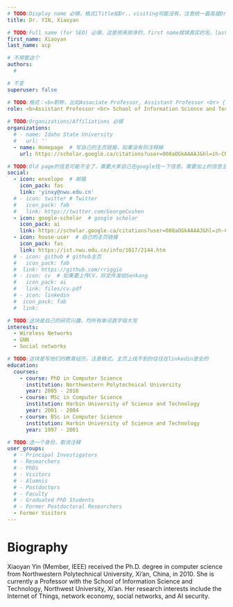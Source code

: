 ```yaml
---
# TODO:Display name 必填，格式[Title如Dr.，visiting可能没有，注意统一最高是Dr. 而不是Prof.] [全大写的Last name][, ][首字母大写的Last name]
title: Dr. YIN, Xiaoyan

# TODO:Full name (for SEO) 必填，这是用来排序的，first name就填真实的名，last_name一定按照excel填写
first_name: Xiaoyan   
last_name: acp

# 不用管这个
authors:
  # 

# 不变
superuser: false

# TODO:格式：<b>职称，比如Associate Professor, Assistant Professor <br> {工作单位}, {工作国家:China、USA等}</b>
role: <b>Assistant Professor <br> School of Information Science and Technology, <br>Northwest University, Xi’an, China</b>
 
# TODO:Organizations/Affiliations 必填
organizations:
  # - name: Idaho State University 
  #   url: ''
  - name: Homepage  # 写自己的主页链接，如果没有则注释掉
    url: https://scholar.google.ca/citations?user=008aOGkAAAAJ&hl=zh-CN&oi=sra

# TODO:Old page的信息可能不全了，需要大家自己在google找一下信息。需要加上的信息主要包含email、google scholar、个人主页、linkedin
social:
  - icon: envelope  # 邮箱
    icon_pack: fas
    link: 'yinxy@nwu.edu.cn'
  # - icon: twitter # Twitter
  #   icon_pack: fab  
  #   link: https://twitter.com/GeorgeCushen
  - icon: google-scholar  # google scholar
    icon_pack: ai
    link: https://scholar.google.ca/citations?user=008aOGkAAAAJ&hl=zh-CN&oi=sra
  - icon: house-user  # 自己的主页链接
    icon_pack: fas
    link: https://ist.nwu.edu.cn/info/1017/2144.htm
  # - icon: github # github主页
  #   icon_pack: fab   
  #  link: https://github.com/rriggio
  # - icon: cv  # 如果要上传CV，将文件发给Senkang
  #   icon_pack: ai
  #   link: files/cv.pdf
  # - icon: linkedin 
  #  icon_pack: fab
  #  link: 

# TODO:这块是自己的研究兴趣，均所有单词首字母大写
interests:
  - Wireless Networks
  - GNN
  - Social networks

# TODO:这块是写他们的教育经历，注意格式。主页上找不到的往往在linkedin是全的
education:
  courses:
    - course: PhD in Computer Science
      institution: Northwestern Polytechnical University
      year: 2005 - 2010
    - course: MSc in Computer Science
      institution: Harbin University of Science and Technology
      year: 2001 - 2004
    - course: BSc in Computer Science
      institution: Harbin University of Science and Technology
      year: 1997 - 2001

# TODO:选一个身份，取消注释
user_groups:
  # - Principal Investigators
  # - Researchers
  # - PhDs
  # - Visitors
  # - Alumnis
  # - Postdoctors
  # - Faculty
  # - Graduated PhD Students
  # - Former Postdoctoral Researchers
  - Former Visitors
---
```

<!-- TODO:写自己的Biography -->
# Biography
<!-- 这部分不要写他们的PhD招生信息，直接复制他们主页的个人简介。实在没有，在excel备注一下{个人资料缺失}再提交给我 -->
<!-- <p style="text-align:justify">  -->
Xiaoyan Yin (Member, IEEE) received the Ph.D. degree in computer science from Northwestern Polytechnical University, Xi’an, China, in 2010. She is currently a Professor with the School of Information Science and Technology, Northwest University, Xi’an. Her research interests include the Internet of Things, network economy, social networks, and AI security.